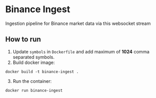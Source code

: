 # Binance Ingest

Ingestion pipeline for Binance market data via this websocket stream

## How to run
1. Update `symbols` in `Dockerfile` and add maximum of **1024** comma separated symbols.
2. Build docker image:
```shell
docker build -t binance-ingest .
```
3. Run the container:
```shell
docker run binance-ingest
```
